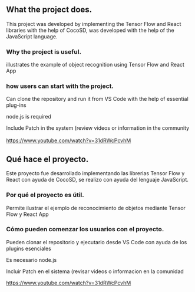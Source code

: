 ## What the project does.

This project was developed by implementing the Tensor Flow and React libraries with the help of CocoSD,
was developed with the help of the JavaScript language.

### Why the project is useful.

illustrates the example of object recognition using Tensor Flow and React App

### how users can start with the project.

Can clone the repository and run it from VS Code with the help of essential plug-ins

node.js is required

Include Patch in the system (review videos or information in the community <br> <br> https://www.youtube.com/watch?v=31dRWcPcvhM


## Qué hace el proyecto.

Este proyecto fue desarrollado implementando las librerias Tensor Flow y React con ayuda de CocoSD,
se realizo con ayuda del lenguaje JavaScript.

### Por qué el proyecto es útil.

Permite ilustrar el ejemplo de reconocimiento de objetos mediante Tensor Flow y React App

### Cómo pueden comenzar los usuarios con el proyecto.

Pueden clonar el repositorio y ejecutarlo desde VS Code con ayuda de los plugins esenciales

Es necesario node.js

Incluir Patch en el sistema (revisar videos o informacion en la comunidad

https://www.youtube.com/watch?v=31dRWcPcvhM

